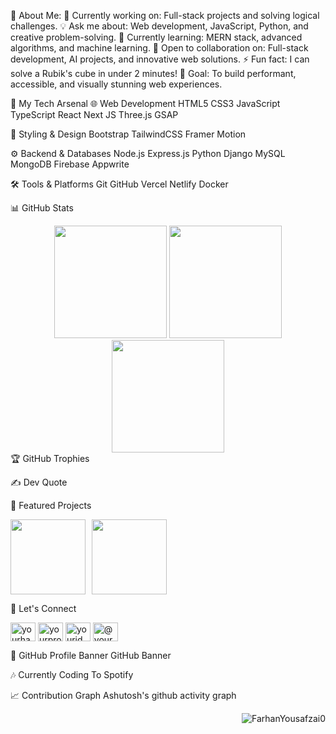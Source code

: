 💫 About Me:
🔭 Currently working on: Full-stack projects and solving logical challenges.
💡 Ask me about: Web development, JavaScript, Python, and creative problem-solving.
🌱 Currently learning: MERN stack, advanced algorithms, and machine learning.
🤝 Open to collaboration on: Full-stack development, AI projects, and innovative web solutions.
⚡ Fun fact: I can solve a Rubik's cube in under 2 minutes!
🎯 Goal: To build performant, accessible, and visually stunning web experiences.

🚀 My Tech Arsenal
🌐 Web Development
HTML5
CSS3
JavaScript
TypeScript
React
Next JS
Three.js
GSAP

🎨 Styling & Design
Bootstrap
TailwindCSS
Framer Motion

⚙️ Backend & Databases
Node.js
Express.js
Python
Django
MySQL
MongoDB
Firebase
Appwrite

🛠️ Tools & Platforms
Git
GitHub
Vercel
Netlify
Docker

📊 GitHub Stats
<div align="center"> <img height="180em" src="https://github-readme-stats.vercel.app/api?username=FarhanYousafzai0&show_icons=true&theme=radical&include_all_commits=true&count_private=true"/> <img height="180em" src="https://github-readme-stats.vercel.app/api/top-langs/?username=FarhanYousafzai0&layout=compact&langs_count=8&theme=radical"/> <img height="180em" src="https://github-readme-streak-stats.herokuapp.com/?user=FarhanYousafzai0&theme=radical"/> </div>
🏆 GitHub Trophies


✍️ Dev Quote


🌟 Featured Projects
<!-- Add your featured project cards here --><div style="display: flex; flex-wrap: wrap; gap: 10px;"> <a href="https://github.com/FarhanYousafzai0/project1"> <img height="120em" src="https://github-readme-stats.vercel.app/api/pin/?username=FarhanYousafzai0&repo=project1&theme=radical"/> </a> <a href="https://github.com/FarhanYousafzai0/project2"> <img height="120em" src="https://github-readme-stats.vercel.app/api/pin/?username=FarhanYousafzai0&repo=project2&theme=radical"/> </a> </div>
🤝 Let's Connect
<p align="left"> <a href="https://twitter.com/yourhandle" target="blank"><img align="center" src="https://raw.githubusercontent.com/rahuldkjain/github-profile-readme-generator/master/src/images/icons/Social/twitter.svg" alt="yourhandle" height="30" width="40" /></a> <a href="https://linkedin.com/in/yourprofile" target="blank"><img align="center" src="https://raw.githubusercontent.com/rahuldkjain/github-profile-readme-generator/master/src/images/icons/Social/linked-in-alt.svg" alt="yourprofile" height="30" width="40" /></a> <a href="https://stackoverflow.com/users/yourid" target="blank"><img align="center" src="https://raw.githubusercontent.com/rahuldkjain/github-profile-readme-generator/master/src/images/icons/Social/stack-overflow.svg" alt="yourid" height="30" width="40" /></a> <a href="https://medium.com/@yourhandle" target="blank"><img align="center" src="https://raw.githubusercontent.com/rahuldkjain/github-profile-readme-generator/master/src/images/icons/Social/medium.svg" alt="@yourhandle" height="30" width="40" /></a> </p>
🎨 GitHub Profile Banner
GitHub Banner

🎶 Currently Coding To
Spotify

📈 Contribution Graph
Ashutosh's github activity graph

<p align="right"> <img src="https://komarev.com/ghpvc/?username=FarhanYousafzai0&label=Profile%20views&color=0e75b6&style=flat" alt="FarhanYousafzai0" /> </p>
